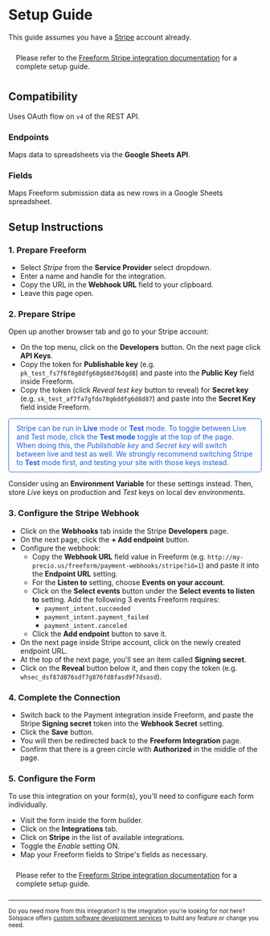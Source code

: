 # Setup Guide

This guide assumes you have a [Stripe](https://stripe.com) account already.

<span class="note warning">Please refer to the [Freeform Stripe integration documentation](https://docs.solspace.com/craft/freeform/v5/integrations/payments/) for a complete setup guide.</span>

## Compatibility

Uses OAuth flow on `v4` of the REST API.

### Endpoints
Maps data to spreadsheets via the **Google Sheets API**.

### Fields
Maps Freeform submission data as new rows in a Google Sheets spreadsheet.

## Setup Instructions

### 1. Prepare Freeform

- Select *Stripe* from the **Service Provider** select dropdown.
- Enter a name and handle for the integration.
- Copy the URL in the **Webhook URL** field to your clipboard.
- Leave this page open.

### 2. Prepare Stripe

Open up another browser tab and go to your Stripe account:

- On the top menu, click on the **Developers** button. On the next page click **API Keys**.
- Copy the token for **Publishable key** (e.g. `pk_test_fs7f6f8g8dfg68g68d76dgd8`) and paste into the **Public Key** field inside Freeform.
- Copy the token (click *Reveal test key* button to reveal) for **Secret key** (e.g. `sk_test_af7fa7gfdo78g6ddfg6d8d87`) and paste into the **Secret Key** field inside Freeform.

<span class="note tip">Stripe can be run in **Live** mode or **Test** mode. To toggle between Live and Test mode, click the **Test mode** toggle at the top of the page. When doing this, the _Publishable key_ and _Secret key_ will switch between live and test as well. We strongly recommend switching Stripe to **Test** mode first, and testing your site with those keys instead.

Consider using an **Environment Variable** for these settings instead. Then, store _Live_ keys on production and _Test_ keys on local dev environments.</span>

### 3. Configure the Stripe Webhook

- Click on the **Webhooks** tab inside the Stripe **Developers** page.
- On the next page, click the **+ Add endpoint** button.
- Configure the webhook:
    - Copy the **Webhook URL** field value in Freeform (e.g. `http://my-precio.us/freeform/payment-webhooks/stripe?id=1`) and paste it into the **Endpoint URL** setting.
    - For the **Listen to** setting, choose **Events on your account**.
    - Click on the **Select events** button under the **Select events to listen to** setting. Add the following 3 events Freeform requires:
        - `payment_intent.succeeded`
        - `payment_intent.payment_failed`
        - `payment_intent.canceled`
    - Click the **Add endpoint** button to save it.
- On the next page inside Stripe account, click on the newly created endpoint URL.
- At the top of the next page, you'll see an item called **Signing secret**.
- Click on the **Reveal** button below it, and then copy the token (e.g. `whsec_dsf87d876sdf7g876fd8fasd9f7dsasd`).

### 4. Complete the Connection

- Switch back to the Payment integration inside Freeform, and paste the Stripe **Signing secret** token into the **Webhook Secret** setting.
- Click the **Save** button.
- You will then be redirected back to the **Freeform Integration** page.
- Confirm that there is a green circle with **Authorized** in the middle of the page.

### 5. Configure the Form

To use this integration on your form(s), you'll need to configure each form individually.

- Visit the form inside the form builder.
- Click on the **Integrations** tab.
- Click on **Stripe** in the list of available integrations.
- Toggle the _Enable_ setting ON.
- Map your Freeform fields to Stripe's fields as necessary.

<span class="note warning">Please refer to the [Freeform Stripe integration documentation](https://docs.solspace.com/craft/freeform/v5/integrations/payments/) for a complete setup guide.</span>

---

<small>Do you need more from this integration? Is the integration you're looking for not here? Solspace offers [custom software development services](https://docs.solspace.com/support/premium/) to build any feature or change you need.</small>

<style type="text/css">ol{padding-left:20px!important}ol>li{font-weight:600}ol>li>ul>li{font-weight:400}.warning {display:block;padding:10px 15px;border:1px solid var(--warning-color);border-radius:5px;}.tip {color:#1f5fea;display:block;padding:10px 15px;border:1px solid #1f5fea;border-radius:5px;}</style>